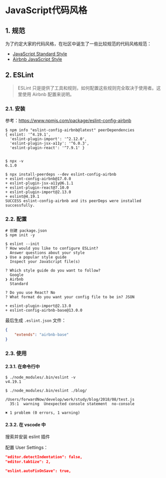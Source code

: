  # JavaScript代码风格

## 1. 规范

为了约定大家的代码风格，在社区中诞生了一些比较规范的代码风格规范：
* [JavaScript Standard Style](https://standardjs.com/)
* [Airbnb JavaScript Style](https://github.com/airbnb/javascript)

## 2. ESLint

>ESLint 只是提供了工具和规则，如何配置这些规则完全取决于使用者。这里使用 Airbnb 配置来说明。

### 2.1. 安装

参考：https://www.npmjs.com/package/eslint-config-airbnb

```
$ npm info "eslint-config-airbnb@latest" peerDependencies
{ eslint: '^4.19.1',
  'eslint-plugin-import': '^2.12.0',
  'eslint-plugin-jsx-a11y': '^6.0.3',
  'eslint-plugin-react': '^7.9.1' }


$ npx -v
6.1.0

$ npx install-peerdeps --dev eslint-config-airbnb
+ eslint-config-airbnb@17.0.0
+ eslint-plugin-jsx-a11y@6.1.1
+ eslint-plugin-react@7.10.0
+ eslint-plugin-import@2.13.0
+ eslint@4.19.1
SUCCESS eslint-config-airbnb and its peerDeps were installed successfully.
```

### 2.2. 配置

```
# 创建 package.json
$ npm init -y

$ eslint --init
? How would you like to configure ESLint?
  Answer questions about your style
❯ Use a popular style guide
  Inspect your JavaScript file(s)

? Which style guide do you want to follow?
  Google
❯ Airbnb
  Standard

? Do you use React? No
? What format do you want your config file to be in? JSON

+ eslint-plugin-import@2.13.0
+ eslint-config-airbnb-base@13.0.0
```

最后生成 `.eslint.json` 文件：

```json
{
    "extends": "airbnb-base"
}
```

### 2.3. 使用

#### 2.3.1. 在命令行中

```
$ ./node_modules/.bin/eslint -v
v4.19.1

$ ./node_modules/.bin/eslint ./blog/

/Users/forwardNow/develop/work/study/blog/2018/08/test.js
  35:1  warning  Unexpected console statement  no-console

✖ 1 problem (0 errors, 1 warning)
```

#### 2.3.2. 在 vscode 中

搜索并安装 eslint 插件

配置 User Settings：

```json
"editor.detectIndentation": false,
"editor.tabSize": 2,

"eslint.autoFixOnSave": true,
```


